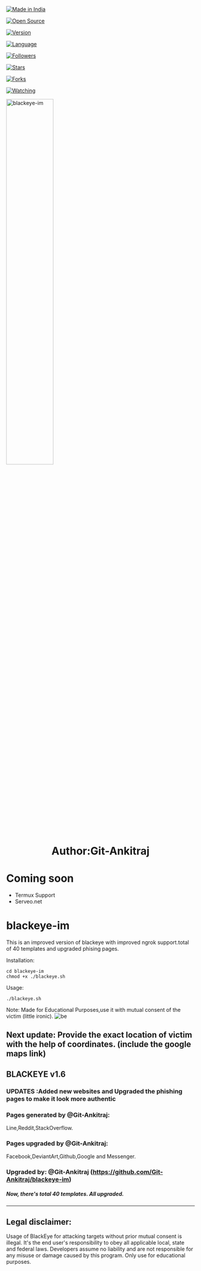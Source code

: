 <p align="left">

<a href="#"><img title="Made in India" src="https://img.shields.io/badge/MADE%20IN-INDIA-orange?colorA=%23ff9933&colorB=%23017e40&style=for-the-badge"></a>

</p>


<a href="#"><img title="Open Source" src="https://img.shields.io/badge/Open%20Source-%E2%9D%A4-green?style=for-the-badge"></a>

</p>

<p align="center">

<a href="#"><img title="Version" src="https://img.shields.io/badge/Version-1.6-green.svg?style=flat-square"></a>

<a href="#"><img title="Language" src="https://badges.frapsoft.com/bash/v1/bash.png?v=103"></a>

<a href="https://github.com/htr-tech/followers"><img title="Followers" src="https://img.shields.io/github/followers/Git-Ankitraj?color=blue&style=flat-square"></a>

<a href="https://github.com/Git-Ankitraj/blackeye-im/stargazers/"><img title="Stars" src="https://img.shields.io/github/stars/htr-tech/nexphisher?color=red&style=flat-square"></a>

<a href="https://github.com/htr-tech/nexphisher/network/members"><img title="Forks" src="https://img.shields.io/github/forks/Git-Ankitraj/blackeye-im?color=red&style=flat-square"></a>

<a href="https://github.com/Git-Ankitraj/blackeye-im/watchers"><img title="Watching" src="https://img.shields.io/github/watchers/Git-Ankitraj/blackeye-im?label=Watchers&color=blue&style=flat-square"></a>

</p>

<p align="center">

<a href="#"><img title="blackeye-im" width= "50%" src="https://i.imgur.com/jix91XR.jpg"></a>

</p>

<p align="center">
 <center> <h1> Author:Git-Ankitraj</h1> </center>






# Coming soon
<ul type='disc'> <li>Termux Support
<li>Serveo.net
</ul>

# blackeye-im
This is an improved version of blackeye with improved ngrok support.total of 40 templates and upgraded phising pages.

Installation:

```
cd blackeye-im
chmod +x ./blackeye.sh
```
Usage:

```./blackeye.sh```

Note: Made for Educational Purposes,use it with mutual consent of the victim (little ironic).
![be](https://github.com/Git-Ankitraj/blackeye-im/blob/master/Screenshot%20from%202020-08-08%2014-25-39.png)

 
Next update: Provide the exact location of victim with the help of coordinates. (include the google maps link)
-----------------------------------------------------------------------------------------------------------------------------

## BLACKEYE v1.6

### UPDATES :Added new websites and Upgraded the phishing pages to make it look more authentic
### Pages generated by @Git-Ankitraj:
Line,Reddit,StackOverflow.
### Pages upgraded by @Git-Ankitraj:
Facebook,DeviantArt,Github,Google and Messenger.
### Upgraded by: @Git-Ankitraj (https://github.com/Git-Ankitraj/blackeye-im)

##### Now, there's total 40 templates. All upgraded. 

-----------------------------------------------------------------------------------------------------------------------------


## Legal disclaimer:

Usage of BlackEye for attacking targets without prior mutual consent is illegal. It's the end user's responsibility to obey all applicable local, state and federal laws. Developers assume no liability and are not responsible for any misuse or damage caused by this program. Only use for educational purposes.



